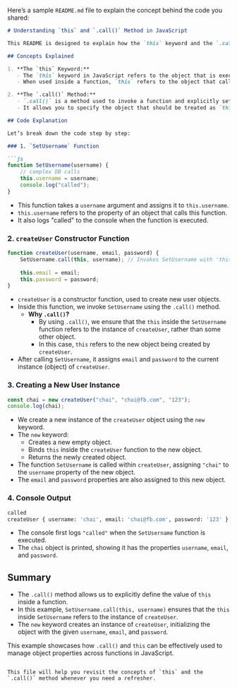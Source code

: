 Here’s a sample `README.md` file to explain the concept behind the code you shared:

```md
# Understanding `this` and `.call()` Method in JavaScript

This README is designed to explain how the `this` keyword and the `.call()` method work in JavaScript, using a practical example based on code demonstrated by a YouTuber named Chai.

## Concepts Explained

1. **The `this` Keyword:**
   - The `this` keyword in JavaScript refers to the object that is executing the current piece of code.
   - When used inside a function, `this` refers to the object that called the function.

2. **The `.call()` Method:**
   - `.call()` is a method used to invoke a function and explicitly set the value of `this` inside that function.
   - It allows you to specify the object that should be treated as `this` when the function is executed.

## Code Explanation

Let’s break down the code step by step:

### 1. `SetUsername` Function

```js
function SetUsername(username) {
    // complex DB calls
    this.username = username;
    console.log("called");
}
```
- This function takes a `username` argument and assigns it to `this.username`.
- `this.username` refers to the property of an object that calls this function.
- It also logs "called" to the console when the function is executed.

### 2. `createUser` Constructor Function

```js
function createUser(username, email, password) {
    SetUsername.call(this, username); // Invokes SetUsername with 'this' referring to createUser's instance
   
    this.email = email;
    this.password = password;
}
```
- `createUser` is a constructor function, used to create new user objects.
- Inside this function, we invoke `SetUsername` using the `.call()` method.
  - **Why `.call()`?** 
    - By using `.call()`, we ensure that the `this` inside the `SetUsername` function refers to the instance of `createUser`, rather than some other object.
    - In this case, `this` refers to the new object being created by `createUser`.
- After calling `SetUsername`, it assigns `email` and `password` to the current instance (object) of `createUser`.

### 3. Creating a New User Instance

```js
const chai = new createUser("chai", "chai@fb.com", "123");
console.log(chai);
```
- We create a new instance of the `createUser` object using the `new` keyword.
- The `new` keyword:
  - Creates a new empty object.
  - Binds `this` inside the `createUser` function to the new object.
  - Returns the newly created object.
- The function `SetUsername` is called within `createUser`, assigning `"chai"` to the `username` property of the new object.
- The `email` and `password` properties are also assigned to this new object.

### 4. Console Output

```bash
called
createUser { username: 'chai', email: 'chai@fb.com', password: '123' }
```
- The console first logs `"called"` when the `SetUsername` function is executed.
- The `chai` object is printed, showing it has the properties `username`, `email`, and `password`.

## Summary

- The `.call()` method allows us to explicitly define the value of `this` inside a function.
- In this example, `SetUsername.call(this, username)` ensures that the `this` inside `SetUsername` refers to the instance of `createUser`.
- The `new` keyword creates an instance of `createUser`, initializing the object with the given `username`, `email`, and `password`.

This example showcases how `.call()` and `this` can be effectively used to manage object properties across functions in JavaScript.
```

This file will help you revisit the concepts of `this` and the `.call()` method whenever you need a refresher.

